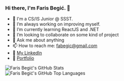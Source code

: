### Hi there, I'm Faris Begić. 👋

- :closed_book: I'm a CS/IS Junior @ SSST.
- 🔭 I’m always working on improving myself.
- 🌱 I’m currently learning ReactJS and .NET
- 👯 I’m looking to collaborate on some kind of project
- 💬 Ask me about anything
- 📫 How to reach me: fabegic@gmail.com
- :link: [My LinkedIn](https://www.linkedin.com/in/begicfaris/ "LinkedIn") 
- :link: [Portfolio](https://farisbegic.github.io/Portfolio/ "Portfolio") 

![Faris Begić's GitHub Stats](https://github-readme-stats.vercel.app/api?username=farisbegic&show_icons=true&hide_border=true) <br />
![Faris Begić's GitHub Top Languages](https://github-readme-stats.vercel.app/api/top-langs/?username=farisbegic&hide=html)
